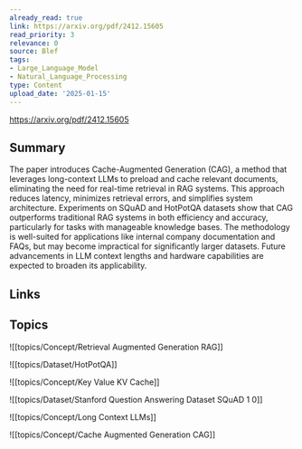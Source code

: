 ```yaml
---
already_read: true
link: https://arxiv.org/pdf/2412.15605
read_priority: 3
relevance: 0
source: Blef
tags:
- Large_Language_Model
- Natural_Language_Processing
type: Content
upload_date: '2025-01-15'
---
```


https://arxiv.org/pdf/2412.15605
## Summary

The paper introduces Cache-Augmented Generation (CAG), a method that leverages long-context LLMs to preload and cache relevant documents, eliminating the need for real-time retrieval in RAG systems. This approach reduces latency, minimizes retrieval errors, and simplifies system architecture. Experiments on SQuAD and HotPotQA datasets show that CAG outperforms traditional RAG systems in both efficiency and accuracy, particularly for tasks with manageable knowledge bases. The methodology is well-suited for applications like internal company documentation and FAQs, but may become impractical for significantly larger datasets. Future advancements in LLM context lengths and hardware capabilities are expected to broaden its applicability.
## Links


## Topics

![[topics/Concept/Retrieval Augmented Generation RAG]]

![[topics/Dataset/HotPotQA]]

![[topics/Concept/Key Value KV Cache]]

![[topics/Dataset/Stanford Question Answering Dataset SQuAD 1 0]]

![[topics/Concept/Long Context LLMs]]

![[topics/Concept/Cache Augmented Generation CAG]]